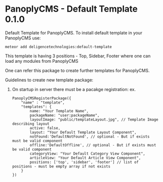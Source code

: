 # PanoplyCMS - Default Template 0.1.0

Default Template for PanoplyCMS. To install default template in your PanoplyCMS use:

`meteor add deligencetechnologies:default-template`

This template is having 3 positions - Top, Sidebar, Footer where one can load any modules from PanoplyCMS

One can refer this package to create further templates for PanoplyCMS.

Guidelines to create new template package:

1. On startup in server there must be a pacakge registration:
	ex. 
	```
	PanoplyCMSRegisterPackage({
		"name" : "template",
		"templates": {
			name: "Your Template Name",
			packageName: "user:packageName",
			layoutImage: "public/templateLayout.jpg", // Template Image describing layout
			active: false,
			layout: "Your Default Template Layout Component",
			notFound:'DefaultNotFound', // optional - But if exists must be valid component
			offline:'DefaultOffline', // optional - But if exists must be valid component
			categoryView: "Your Default Category View Component", 
			articleView: "Your Default Article View Component",
			positions: ['top', 'sidebar', 'footer'] // list of positions - must be empty array if not exists
		}
	})
	```